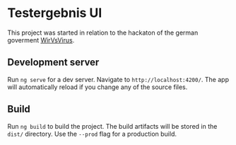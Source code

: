 # Testergebnis UI

This project was started in relation to the hackaton of the german goverment [WirVsVirus](https://wirvsvirushackathon.org/).

## Development server

Run `ng serve` for a dev server. Navigate to `http://localhost:4200/`. The app will automatically reload if you change any of the source files.

## Build

Run `ng build` to build the project. The build artifacts will be stored in the `dist/` directory. Use the `--prod` flag for a production build.
